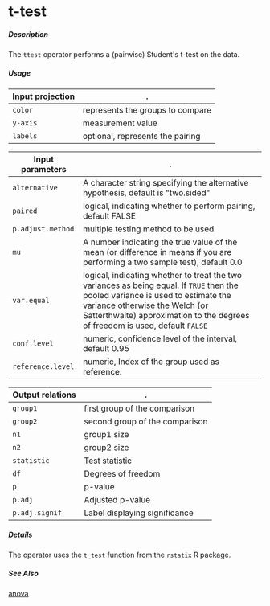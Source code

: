 # t-test

##### Description

The `ttest` operator performs a (pairwise) Student's t-test on the data.

##### Usage

Input projection|.
-----------|--------
`color`    | represents the groups to compare
`y-axis`   | measurement value
`labels`   | optional, represents the pairing

Input parameters|.
---|---
`alternative`   | A character string specifying the alternative hypothesis, default is "two.sided"
`paired`        | logical, indicating whether to perform pairing, default FALSE
`p.adjust.method` | multiple testing method to be used
`mu`            | A number indicating the true value of the mean (or difference in means if you are performing a two sample test), default 0.0
`var.equal`     |logical, indicating whether to treat the two variances as being equal. If `TRUE` then the pooled variance is used to estimate the variance otherwise the Welch (or Satterthwaite) approximation to the degrees of freedom is used, default `FALSE`
`conf.level`    |numeric, confidence level of the interval, default 0.95
`reference.level`    | numeric, Index of the group used as reference.

Output relations|.
---|---
`group1`| first group of the comparison
`group2`| second group of the comparison
`n1`| group1 size
`n2`| group2 size
`statistic`| Test statistic
`df`| Degrees of freedom
`p`| p-value
`p.adj`| Adjusted p-value
`p.adj.signif`| Label displaying significance

##### Details

The operator uses the `t_test` function from the `rstatix` R package.

##### See Also

[anova](https://github.com/tercen/anova_operator)

